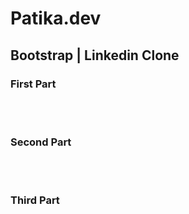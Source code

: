 # Patika.dev
## Bootstrap | Linkedin Clone


### First Part



<br><br>


### Second Part



<br><br>

### Third Part


